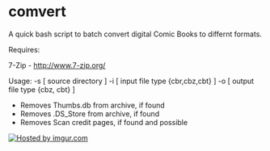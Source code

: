 comvert
=====
A quick bash script to batch convert digital Comic Books to differnt formats.

Requires:

7-Zip - http://www.7-zip.org/

Usage:
  -s [ source directory ]
  -i [ input file type {cbr,cbz,cbt} ]
  -o [ output file type {cbz, cbt} ]

- Removes Thumbs.db from archive, if found
- Removes .DS_Store from archive, if found
- Removes Scan credit pages, if found and possible

<a href="http://imgur.com/XfMLch4"><img src="http://i.imgur.com/XfMLch4l.png" title="Hosted by imgur.com"/></a>
